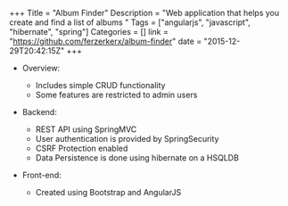 +++
Title = "Album Finder"
Description = "Web application that helps you create and find a list of albums "
Tags = ["angularjs", "javascript", "hibernate", "spring"]
Categories = []
link = "https://github.com/ferzerkerx/album-finder"
date = "2015-12-29T20:42:15Z"
+++

+ Overview:

    - Includes simple CRUD functionality
    - Some features are restricted to admin users

+ Backend:

    - REST API using SpringMVC
    - User authentication is provided by SpringSecurity
    - CSRF Protection enabled
    - Data Persistence is done using hibernate on a HSQLDB

+ Front-end:
    - Created using Bootstrap and AngularJS